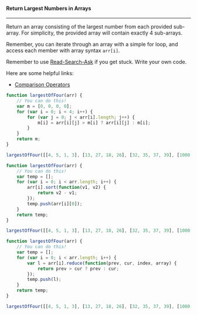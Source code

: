 #### Return Largest Numbers in Arrays

------

Return an array consisting of the largest number from each provided sub-array. For simplicity, the provided array will contain exactly 4 sub-arrays.

Remember, you can iterate through an array with a simple for loop, and access each member with array syntax `arr[i]`.

Remember to use [Read-Search-Ask](https://github.com/FreeCodeCamp/freecodecamp/wiki/FreeCodeCamp-Get-Help) if you get stuck. Write your own code.

Here are some helpful links:

- [Comparison Operators](https://developer.mozilla.org/en-US/docs/Web/JavaScript/Reference/Operators/Comparison_Operators)


```js
function largestOfFour(arr) {
    // You can do this!
    var m = [0, 0, 0, 0];
    for (var i = 0; i < 4; i++) {
        for (var j = 0; j < arr[i].length; j++) {
            m[i] = arr[i][j] > m[i] ? arr[i][j] : m[i];
        }
    }
    return m;
}

largestOfFour([[4, 5, 1, 3], [13, 27, 18, 26], [32, 35, 37, 39], [1000, 1001, 857, 1]]);
```
```js
function largestOfFour(arr) {
    // You can do this!
    var temp = [];
    for (var i = 0; i < arr.length; i++) {
        arr[i].sort(function(v1, v2) {
            return v2 - v1;
        });
        temp.push(arr[i][0]);
    }
    return temp;
}

largestOfFour([[4, 5, 1, 3], [13, 27, 18, 26], [32, 35, 37, 39], [1000, 1001, 857, 1]]);
```
```js
function largestOfFour(arr) {
    // You can do this!
    var temp = [];
    for (var i = 0; i < arr.length; i++) {
        var l = arr[i].reduce(function(prev, cur, index, array) {
            return prev > cur ? prev : cur;
        });
        temp.push(l);
    }
    return temp;
}

largestOfFour([[4, 5, 1, 3], [13, 27, 18, 26], [32, 35, 37, 39], [1000, 1001, 857, 1]]);
```
